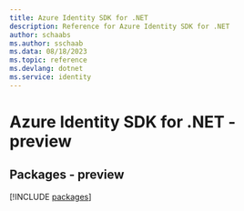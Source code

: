 ```yaml
---
title: Azure Identity SDK for .NET
description: Reference for Azure Identity SDK for .NET
author: schaabs
ms.author: sschaab
ms.data: 08/18/2023
ms.topic: reference
ms.devlang: dotnet
ms.service: identity
---
```

# Azure Identity SDK for .NET - preview
## Packages - preview
[!INCLUDE [packages](identity-index.md)]